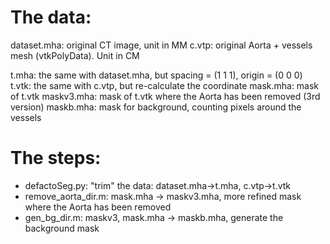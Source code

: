 # The data:
dataset.mha: original CT image, unit in MM
c.vtp: original Aorta + vessels mesh (vtkPolyData). Unit in CM

t.mha: the same with dataset.mha, but spacing = (1 1 1), origin = (0 0 0)
t.vtk: the same with c.vtp, but re-calculate the coordinate
mask.mha: mask of t.vtk
maskv3.mha: mask of t.vtk where the Aorta has been removed (3rd version)
maskb.mha: mask for background, counting pixels around the vessels


# The steps:
* defactoSeg.py: "trim" the data: dataset.mha->t.mha, c.vtp->t.vtk
* remove_aorta_dir.m: mask.mha -> maskv3.mha, more refined mask where the 
   Aorta has been removed
* gen_bg_dir.m: maskv3, mask.mha -> maskb.mha, generate the background mask
